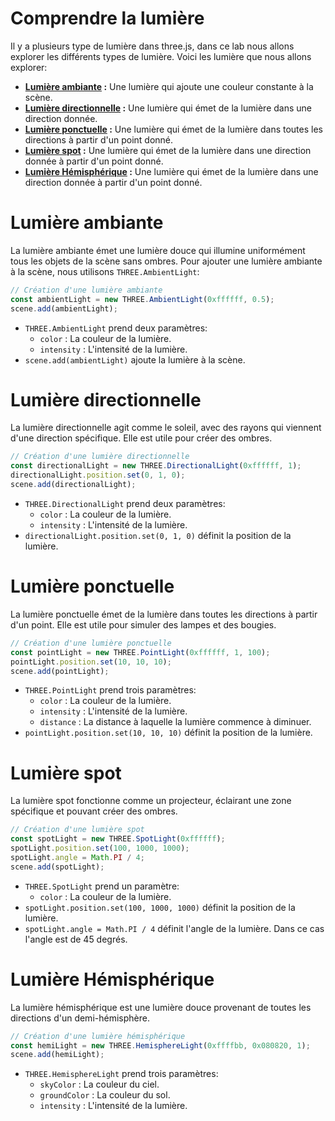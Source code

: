 # Comprendre la lumière
Il y a plusieurs type de lumière dans three.js, dans ce lab nous allons explorer les différents types de lumière. Voici les lumière que nous allons explorer:
- **[Lumière ambiante](#lumière-ambiante) :** Une lumière qui ajoute une couleur constante à la scène.
- **[Lumière directionnelle](#lumière-directionnelle) :** Une lumière qui émet de la lumière dans une direction donnée.
- **[Lumière ponctuelle](#lumière-ponctuelle) :** Une lumière qui émet de la lumière dans toutes les directions à partir d'un point donné.
- **[Lumière spot](#lumière-spot) :** Une lumière qui émet de la lumière dans une direction donnée à partir d'un point donné.
- **[Lumière Hémisphérique](#lumière-hemisphérique) :** Une lumière qui émet de la lumière dans une direction donnée à partir d'un point donné.

# Lumière ambiante
La lumière ambiante émet une lumière douce qui illumine uniformément tous les objets de la scène sans ombres. Pour ajouter une lumière ambiante à la scène, nous utilisons `THREE.AmbientLight`:
```js
// Création d'une lumière ambiante
const ambientLight = new THREE.AmbientLight(0xffffff, 0.5);
scene.add(ambientLight);
```
- `THREE.AmbientLight` prend deux paramètres:
  - `color` : La couleur de la lumière.
  - `intensity` : L'intensité de la lumière.
- `scene.add(ambientLight)` ajoute la lumière à la scène.

# Lumière directionnelle
La lumière directionnelle agit comme le soleil, avec des rayons qui viennent d'une direction spécifique. Elle est utile pour créer des ombres.
```js
// Création d'une lumière directionnelle
const directionalLight = new THREE.DirectionalLight(0xffffff, 1);
directionalLight.position.set(0, 1, 0);
scene.add(directionalLight);
```
- `THREE.DirectionalLight` prend deux paramètres:
  - `color` : La couleur de la lumière.
  - `intensity` : L'intensité de la lumière.
- `directionalLight.position.set(0, 1, 0)` définit la position de la lumière.

# Lumière ponctuelle
La lumière ponctuelle émet de la lumière dans toutes les directions à partir d'un point. Elle est utile pour simuler des lampes et des bougies.
```js
// Création d'une lumière ponctuelle
const pointLight = new THREE.PointLight(0xffffff, 1, 100);
pointLight.position.set(10, 10, 10);
scene.add(pointLight);
```
- `THREE.PointLight` prend trois paramètres:
  - `color` : La couleur de la lumière.
  - `intensity` : L'intensité de la lumière.
  - `distance` : La distance à laquelle la lumière commence à diminuer.
- `pointLight.position.set(10, 10, 10)` définit la position de la lumière.

# Lumière spot
La lumière spot fonctionne comme un projecteur, éclairant une zone spécifique et pouvant créer des ombres.
```js
// Création d'une lumière spot
const spotLight = new THREE.SpotLight(0xffffff);
spotLight.position.set(100, 1000, 1000);
spotLight.angle = Math.PI / 4;
scene.add(spotLight);
```
- `THREE.SpotLight` prend un paramètre:
  - `color` : La couleur de la lumière.
- `spotLight.position.set(100, 1000, 1000)` définit la position de la lumière.
- `spotLight.angle = Math.PI / 4` définit l'angle de la lumière. Dans ce cas l'angle est de 45 degrés.

# Lumière Hémisphérique
La lumière hémisphérique est une lumière douce provenant de toutes les directions d'un demi-hémisphère.
```js
// Création d'une lumière hémisphérique
const hemiLight = new THREE.HemisphereLight(0xffffbb, 0x080820, 1);
scene.add(hemiLight);
```

- `THREE.HemisphereLight` prend trois paramètres:
  - `skyColor` : La couleur du ciel.
  - `groundColor` : La couleur du sol.
  - `intensity` : L'intensité de la lumière.
